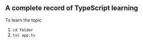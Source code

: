 ## A complete record of TypeScript learning

To learn the topic

1. ```cd folder```
2. ```tsc app.ts```
